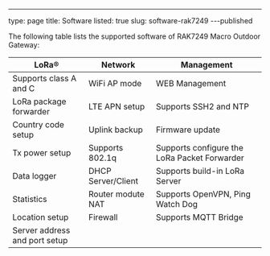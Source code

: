 ---
type: page
title: Software
listed: true
slug: software-rak7249
---published

The following table lists the supported software of RAK7249 Macro Outdoor Gateway:

| **LoRa**® | **Network** | **Management** | 
| ---- | ---- | ---- | 
| Supports class A and C | WiFi AP mode | WEB Management | 
| LoRa package forwarder | LTE APN setup | Supports SSH2 and NTP | 
| Country code setup | Uplink backup | Firmware update | 
| Tx power setup | Supports 802.1q | Supports configure the LoRa Packet Forwarder | 
| Data logger | DHCP Server/Client | Supports build-in LoRa Server | 
| Statistics | Router modute NAT | Supports OpenVPN, Ping Watch Dog | 
| Location setup | Firewall | Supports MQTT Bridge | 
| Server address and port setup |  |  | 


